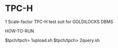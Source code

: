# TPC-H
1 Scale-factor TPC-H test suit for GOLDILOCKS DBMS

HOW-TO-RUN

$tpch/tpch> 1upload.sh 
$tpch/tpch> 2query.sh
